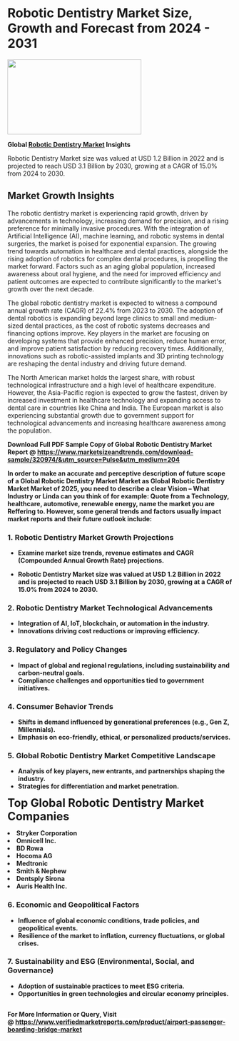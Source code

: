 <H1>Robotic Dentistry Market Size, Growth and Forecast from 2024 - 2031</H1><img class="aligncenter size-medium wp-image-584254" src="https://thirdeyenews.in/wp-content/uploads/2024/09/Global-Market-Research-300x168.jpeg" alt="" width="300" height="168" /><p><strong>Global&nbsp;<a href="https://www.marketsizeandtrends.com/download-sample/320974/&amp;utm_source=Pulse&amp;utm_medium=204">Robotic Dentistry Market</a> Insights</strong></p><p>Robotic Dentistry Market size was valued at USD 1.2 Billion in 2022 and is projected to reach USD 3.1 Billion by 2030, growing at a CAGR of 15.0% from 2024 to 2030.</p><p><h2>Market Growth Insights</h2> <p>The robotic dentistry market is experiencing rapid growth, driven by advancements in technology, increasing demand for precision, and a rising preference for minimally invasive procedures. With the integration of Artificial Intelligence (AI), machine learning, and robotic systems in dental surgeries, the market is poised for exponential expansion. The growing trend towards automation in healthcare and dental practices, alongside the rising adoption of robotics for complex dental procedures, is propelling the market forward. Factors such as an aging global population, increased awareness about oral hygiene, and the need for improved efficiency and patient outcomes are expected to contribute significantly to the market's growth over the next decade.</p> <p><strong></strong></p> <p>The global robotic dentistry market is expected to witness a compound annual growth rate (CAGR) of 22.4% from 2023 to 2030. The adoption of dental robotics is expanding beyond large clinics to small and medium-sized dental practices, as the cost of robotic systems decreases and financing options improve. Key players in the market are focusing on developing systems that provide enhanced precision, reduce human error, and improve patient satisfaction by reducing recovery times. Additionally, innovations such as robotic-assisted implants and 3D printing technology are reshaping the dental industry and driving future demand.</p> <p>The North American market holds the largest share, with robust technological infrastructure and a high level of healthcare expenditure. However, the Asia-Pacific region is expected to grow the fastest, driven by increased investment in healthcare technology and expanding access to dental care in countries like China and India. The European market is also experiencing substantial growth due to government support for technological advancements and increasing healthcare awareness among the population.</p> <p><strong></p><p><span class=""><strong>Download Full PDF Sample Copy of Global Robotic Dentistry Market Report</strong> @ <a href="https://www.marketsizeandtrends.com/download-sample/320974/&amp;utm_source=Pulse&amp;utm_medium=204" target="_blank">https://www.marketsizeandtrends.com/download-sample/320974/&amp;utm_source=Pulse&amp;utm_medium=204</a></span></p><p>In order to make an accurate and perceptive description of future scope of a Global&nbsp;Robotic Dentistry Market Market as Global&nbsp;Robotic Dentistry Market Market of 2025, you need to describe a clear Vision &ndash; What Industry or Linda can you think of for example: Quote from a Technology, healthcare, automotive, renewable energy, name the market you are Reffering to. However, some general trends and factors usually impact market reports and their future outlook include:</p><h3>1.&nbsp;<strong>Robotic Dentistry Market Growth Projections</strong></h3><ul><li>Examine market size trends, revenue estimates and CAGR (Compounded Annual Growth Rate) projections.</li><li><p>Robotic Dentistry Market size was valued at USD 1.2 Billion in 2022 and is projected to reach USD 3.1 Billion by 2030, growing at a CAGR of 15.0% from 2024 to 2030.</p></li></ul><h3>2.&nbsp;<strong>Robotic Dentistry Market Technological Advancements</strong></h3><ul><li>Integration of AI, IoT, blockchain, or automation in the industry.</li><li>Innovations driving cost reductions or improving efficiency.</li></ul><h3>3.&nbsp;<strong>Regulatory and Policy Changes</strong></h3><ul><li>Impact of global and regional regulations, including sustainability and carbon-neutral goals.</li><li>Compliance challenges and opportunities tied to government initiatives.</li></ul><h3>4.&nbsp;<strong>Consumer Behavior Trends</strong></h3><ul><li>Shifts in demand influenced by generational preferences (e.g., Gen Z, Millennials).</li><li>Emphasis on eco-friendly, ethical, or personalized products/services.</li></ul><h3>5.&nbsp;<strong>Global Robotic Dentistry Market Competitive Landscape</strong></h3><ul><li>Analysis of key players, new entrants, and partnerships shaping the industry.</li><li>Strategies for differentiation and market penetration.</li></ul><p data-pm-slice="1 1 []"><span style="color: inherit; font-family: inherit; font-size: 25px;">Top Global Robotic Dentistry Market Companies</span></p><div class="" data-test-id=""><p><li>Stryker Corporation</li><li> Omnicell Inc.</li><li> BD Rowa</li><li> Hocoma AG</li><li> Medtronic</li><li> Smith & Nephew</li><li> Dentsply Sirona</li><li> Auris Health Inc.</li></p></div><h3>6.&nbsp;<strong>Economic and Geopolitical Factors</strong></h3><ul><li>Influence of global economic conditions, trade policies, and geopolitical events.</li><li>Resilience of the market to inflation, currency fluctuations, or global crises.</li></ul><h3>7.&nbsp;<strong>Sustainability and ESG (Environmental, Social, and Governance)</strong></h3><ul><li>Adoption of sustainable practices to meet ESG criteria.</li><li>Opportunities in green technologies and circular economy principles.</li></ul><h2><strong style="font-size: 14px;">For More Information or Query, Visit @&nbsp;</strong><a style="background-color: #ffffff; font-size: 14px;" href="https://www.marketsizeandtrends.com/report/robotic-dentistry-market/" target="_blank">https://www.verifiedmarketreports.com/product/airport-passenger-boarding-bridge-market</a></h2>
